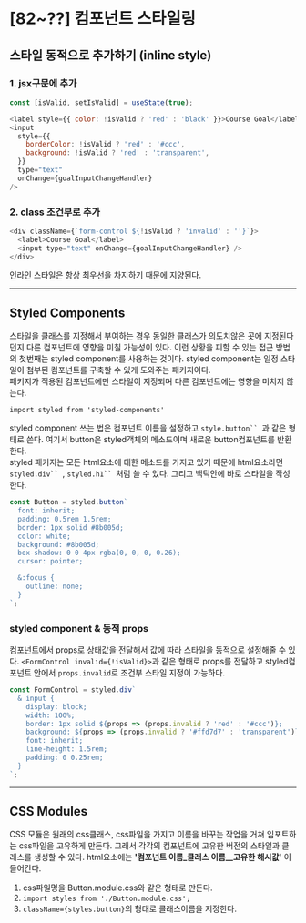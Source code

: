 # [82~??] 컴포넌트 스타일링

## 스타일 동적으로 추가하기 (inline style)

### 1. jsx구문에 추가

```js
const [isValid, setIsValid] = useState(true);

<label style={{ color: !isValid ? 'red' : 'black' }}>Course Goal</label>
<input
  style={{
    borderColor: !isValid ? 'red' : '#ccc',
    background: !isValid ? 'red' : 'transparent',
  }}
  type="text"
  onChange={goalInputChangeHandler}
/>
```

### 2. class 조건부로 추가

```js
<div className={`form-control ${!isValid ? 'invalid' : ''}`}>
  <label>Course Goal</label>
  <input type="text" onChange={goalInputChangeHandler} />
</div>
```

인라인 스타일은 항상 최우선을 차지하기 때문에 지양된다.

---

## Styled Components

스타일을 클래스를 지정해서 부여하는 경우 동일한 클래스가 의도치않은 곳에 지정된다던지 다른 컴포넌트에 영향을 미칠 가능성이 있다.
이런 상황을 피할 수 있는 접근 방법의 첫번째는 styled component를 사용하는 것이다.
styled component는 일정 스타일이 첨부된 컴포넌트를 구축할 수 있게 도와주는 패키지이다.  
패키지가 적용된 컴포넌트에만 스타일이 지정되며 다른 컴포넌트에는 영향을 미치지 않는다.

`import styled from 'styled-components'`

styled component 쓰는 법은 컴포넌트 이름을 설정하고 ` style.button``  `과 같은 형태로 쓴다. 여기서 button은 styled객체의 메소드이며 새로운 button컴포넌트를 반환한다.  
styled 패키지는 모든 html요소에 대한 메소드를 가지고 있기 때문에 html요소라면 ` styled.div``  `, ` styled.h1``  `처럼 쓸 수 있다. 그리고 백틱안에 바로 스타일을 작성한다.

```js
const Button = styled.button`
  font: inherit;
  padding: 0.5rem 1.5rem;
  border: 1px solid #8b005d;
  color: white;
  background: #8b005d;
  box-shadow: 0 0 4px rgba(0, 0, 0, 0.26);
  cursor: pointer;

  &:focus {
    outline: none;
  }
`;
```

### styled component & 동적 props

컴포넌트에서 props로 상태값을 전달해서 값에 따라 스타일을 동적으로 설정해줄 수 있다.
`<FormControl invalid={!isValid}>`과 같은 형태로 props를 전달하고 styled컴포넌트 안에서 `props.invalid`로 조건부 스타일 지정이 가능하다.

```js
const FormControl = styled.div`
  & input {
    display: block;
    width: 100%;
    border: 1px solid ${props => (props.invalid ? 'red' : '#ccc')};
    background: ${props => (props.invalid ? '#ffd7d7' : 'transparent')};
    font: inherit;
    line-height: 1.5rem;
    padding: 0 0.25rem;
  }
`;
```

---

## CSS Modules

CSS 모듈은 원래의 css클래스, css파일을 가지고 이름을 바꾸는 작업을 거쳐 임포트하는 css파일을 고유하게 만든다. 그래서 각각의 컴포넌트에 고유한 버전의 스타일과 클래스를 생성할 수 있다. html요소에는 **'컴포넌트 이름\_클래스 이름\_\_고유한 해시값'** 이 들어간다.

1. css파일명을 Button.module.css와 같은 형태로 만든다.
2. `import styles from './Button.module.css';`
3. `className={styles.button}`의 형태로 클래스이름을 지정한다.

